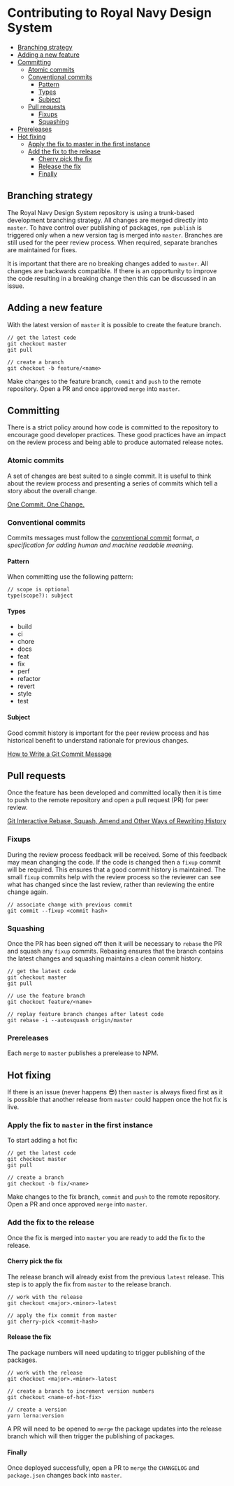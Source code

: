 # Contributing to Royal Navy Design System
- [Branching strategy](#branching-strategy)
- [Adding a new feature](#adding-a-new-feature)
- [Committing](#committing)
    - [Atomic commits](#atomic-commits)
    - [Conventional commits](#conventional-commits)
        - [Pattern](#pattern)
        - [Types](#types)
        - [Subject](#subject)
    - [Pull requests](#pull-requests)
        - [Fixups](#fixups)
        - [Squashing](#squashing)
- [Prereleases](#prereleases)
- [Hot fixing](#hot-fixing)
    - [Apply the fix to master in the first instance](#apply-the-fix-to-master-in-the-first-instance)
    - [Add the fix to the release](#add-the-fix-to-the-release)
        - [Cherry pick the fix](#cherry-pick-the-fix)
        - [Release the fix](#release-the-fix)
        - [Finally](#finally)

## Branching strategy
The Royal Navy Design System repository is using a trunk-based development branching strategy. All changes are merged directly into `master`. To have control over publishing of packages, `npm publish` is triggered only when a new version tag is merged into `master`. Branches are still used for the peer review process. When required, separate branches are maintained for fixes.

It is important that there are no breaking changes added to `master`. All changes are backwards compatible. If there is an opportunity to improve the code resulting in a breaking change then this can be discussed in an issue.

## Adding a new feature
With the latest version of `master` it is possible to create the feature branch.

```
// get the latest code
git checkout master
git pull

// create a branch
git checkout -b feature/<name>
```

Make changes to the feature branch, `commit` and `push` to the remote repository. Open a PR and once approved `merge` into `master`.


## Committing
There is a strict policy around how code is committed to the repository to encourage good developer practices. These good practices have an impact on the review process and being able to produce automated release notes.

### Atomic commits
A set of changes are best suited to a single commit. It is useful to think about the review process and presenting a series of commits which tell a story about the overall change.

[One Commit. One Change.](https://medium.com/@fagnerbrack/one-commit-one-change-3d10b10cebbf)

### Conventional commits
Commits messages must follow the [conventional commit](https://www.conventionalcommits.org) format, _a specification for adding human and machine readable meaning_.

#### Pattern
When committing use the following pattern:

```
// scope is optional
type(scope?): subject
```

#### Types
- build
- ci
- chore
- docs
- feat
- fix
- perf
- refactor
- revert
- style
- test

#### Subject
Good commit history is important for the peer review process and has historical benefit to understand rationale for previous changes.

[How to Write a Git Commit Message](https://chris.beams.io/posts/git-commit)

## Pull requests
Once the feature has been developed and committed locally then it is time to push to the remote repository and open a pull request (PR) for peer review.

[Git Interactive Rebase, Squash, Amend and Other Ways of Rewriting History](https://thoughtbot.com/blog/git-interactive-rebase-squash-amend-rewriting-history)

### Fixups
During the review process feedback will be received. Some of this feedback may mean changing the code. If the code is changed then a `fixup` commit will be required. This ensures that a good commit history is maintained. The small `fixup` commits help with the review process so the reviewer can see what has changed since the last review, rather than reviewing the entire change again.

```
// associate change with previous commit
git commit --fixup <commit hash>
```

### Squashing
Once the PR has been signed off then it will be necessary to `rebase` the PR and squash any `fixup` commits. Rebasing ensures that the branch contains the latest changes and squashing maintains a clean commit history.

```
// get the latest code
git checkout master
git pull

// use the feature branch
git checkout feature/<name>

// replay feature branch changes after latest code
git rebase -i --autosquash origin/master
```

### Prereleases
Each `merge` to `master` publishes a prerelease to NPM. 

## Hot fixing
If there is an issue (never happens :sunglasses:) then `master` is always fixed first as it is possible that another release from `master` could happen once the hot fix is live.

### Apply the fix to `master` in the first instance
To start adding a hot fix:

```
// get the latest code
git checkout master
git pull

// create a branch
git checkout -b fix/<name>
```

Make changes to the fix branch, `commit` and `push` to the remote repository. Open a PR and once approved `merge` into `master`.

### Add the fix to the release
Once the fix is merged into `master` you are ready to add the fix to the release.

#### Cherry pick the fix
The release branch will already exist from the previous `latest` release. This step is to apply the fix from `master` to the release branch.
```
// work with the release
git checkout <major>.<minor>-latest

// apply the fix commit from master
git cherry-pick <commit-hash>
```

#### Release the fix
The package numbers will need updating to trigger publishing of the packages.
```
// work with the release
git checkout <major>.<minor>-latest

// create a branch to increment version numbers
git checkout <name-of-hot-fix>

// create a version
yarn lerna:version
```

A PR will need to be opened to `merge` the package updates into the release branch which will then trigger the publishing of packages.

#### Finally
Once deployed successfully, open a PR to `merge` the `CHANGELOG` and `package.json` changes back into `master`.

